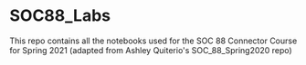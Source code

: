 # SOC88_Labs
This repo contains all the notebooks used for the SOC 88 Connector Course for Spring 2021 (adapted from Ashley Quiterio's SOC_88_Spring2020 repo)

